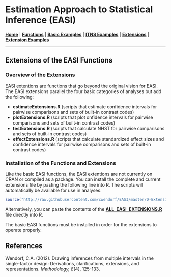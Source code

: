 # Estimation Approach to Statistical Inference (EASI)

[**Home**](https://github.com/cwendorf/EASI/) | 
[**Functions**](https://github.com/cwendorf/EASI/tree/master/A-Functions) | 
[**Basic Examples**](https://github.com/cwendorf/EASI/tree/master/B-BasicExamples) | 
[**ITNS Examples**](https://github.com/cwendorf/EASI/tree/master/C-ITNSExamples) | 
[**Extensions**](https://github.com/cwendorf/EASI/tree/master/D-Extensions) | 
[**Extension Examples**](https://github.com/cwendorf/EASI/tree/master/E-ExtensionExamples) 

---

## Extensions of the EASI Functions

### Overview of the Extensions

EASI extentions are functions that go beyond the original vision for EASI. The EASI extensions parallel the four basic categories of analyses but add the following:
- **estimateExtensions.R** (scripts that estimate confidence intervals for pairwise comparisons and sets of built-in contrast codes)
- **plotExtensions.R** (scripts that plot onfidence intervals for pairwise comparisons and sets of built-in contrast codes)
- **testExtensions.R** (scripts that calculate NHST for pairwise comparisons and sets of built-in contrast codes)
- **effectExtensions.R** (scripts that calculate standardized effect sizes and confidence intervals for pairwise comparisons and sets of built-in contrast codes)

### Installation of the Functions and Extensions

Like the basic EASI functions, the EASI extentions are not currently on CRAN or compiled as a package. You can install the complete and current extensions file by pasting the following line into R. The scripts will automatically be available for use in analyses.
```r
source("http://raw.githubusercontent.com/cwendorf/EASI/master/D-Extensions/ALL_EASI_EXTENSIONS.R")
```

Alternatively, you can paste the contents of the [**ALL_EASI_EXTENSIONS.R**](https://github.com/cwendorf/EASI/raw/master/D-Extensions/ALL_EASI_EXTENSIONS.R) file directly into R. 

The basic EASI functions must be installed in order for the extensions to operate properly.

## References

Wendorf, C.A. (2012). Drawing inferences from multiple intervals in the single-factor design: Derivations, clarifications, extensions, and representations. _Methodology, 8_(4), 125-133.
